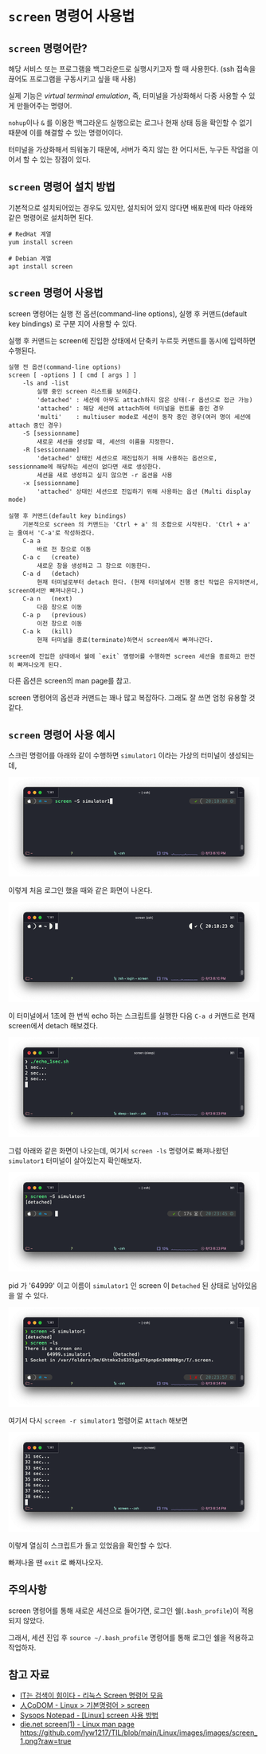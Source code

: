 # `screen` 명령어 사용법

## `screen` 명령어란?

해당 서비스 또는 프로그램을 백그라운드로 실행시키고자 할 때 사용한다. (ssh 접속을 끊어도 프로그램을 구동시키고 싶을 때 사용)

실제 기능은 *virtual terminal emulation*, 즉, 터미널을 가상화해서 다중 사용할 수 있게 만들어주는 명령어.

`nohup`이나 `&` 를 이용한 백그라운드 실행으로는 로그나 현재 상태 등을 확인할 수 없기 때문에 이를 해결할 수 있는 명령어이다.

터미널을 가상화해서 띄워놓기 때문에, 서버가 죽지 않는 한 어디서든, 누구든 작업을 이어서 할 수 있는 장점이 있다.

## `screen` 명령어 설치 방법

기본적으로 설치되어있는 경우도 있지만, 설치되어 있지 않다면 배포판에 따라 아래와 같은 명령어로 설치하면 된다.

```shell
# RedHat 계열
yum install screen

# Debian 계열
apt install screen
```

## `screen` 명령어 사용법

screen 명령어는 실행 전 옵션(command-line options), 실행 후 커맨드(default key bindings) 로 구분 지어 사용할 수 있다.

실행 후 커맨드는 screen에 진입한 상태에서 단축키 누르듯 커맨드를 동시에 입력하면 수행된다.

```shell
실행 전 옵션(command-line options)
screen [ -options ] [ cmd [ args ] ]
    -ls and -list
        실행 중인 screen 리스트를 보여준다. 
        'detached' : 세션에 아무도 attach하지 않은 상태(-r 옵션으로 접근 가능)
        'attached' : 해당 세션에 attach하여 터미널을 컨트롤 중인 경우
        'multi'    : multiuser mode로 세션이 동작 중인 경우(여러 명이 세션에 attach 중인 경우)
    -S [sessionname]
        새로운 세션을 생성할 때, 세션의 이름을 지정한다.
    -R [sessionname]
        'detached' 상태인 세션으로 재진입하기 위해 사용하는 옵션으로, sessionname에 해당하는 세션이 없다면 새로 생성한다.
        세션을 새로 생성하고 싶지 않으면 -r 옵션을 사용
    -x [sessionname]
        'attached' 상태인 세션으로 진입하기 위해 사용하는 옵션 (Multi display mode)

실행 후 커맨드(default key bindings)
    기본적으로 screen 의 커맨드는 'Ctrl + a' 의 조합으로 시작된다. 'Ctrl + a' 는 줄여서 'C-a'로 작성하겠다.
    C-a a
        바로 전 창으로 이동
    C-a c   (create)
        새로운 창을 생성하고 그 창으로 이동한다.
    C-a d   (detach)
        현재 터미널로부터 detach 한다. (현재 터미널에서 진행 중인 작업은 유지하면서, screen에서만 빠져나온다.)
    C-a n   (next)
        다음 창으로 이동
    C-a p   (previous)
        이전 창으로 이동
    C-a k   (kill)
        현재 터미널을 종료(terminate)하면서 screen에서 빠져나간다.
    
screen에 진입한 상태에서 쉘에 `exit` 명령어를 수행하면 screen 세션을 종료하고 완전히 빠져나오게 된다.
```

다른 옵션은 screen의 man page를 참고.

screen 명령어의 옵션과 커맨드는 꽤나 많고 복잡하다. 그래도 잘 쓰면 엄청 유용할 것 같다.

## `screen` 명령어 사용 예시

스크린 명령어를 아래와 같이 수행하면 `simulator1` 이라는 가상의 터미널이 생성되는데,

![스크린 명령어 실행](images/screen_1.png)

이렇게 처음 로그인 했을 때와 같은 화면이 나온다.

![스크린 진입](images/screen_2.png)

이 터미널에서 1초에 한 번씩 echo 하는 스크립트를 실행한 다음 `C-a d` 커맨드로 현재 screen에서 detach 해보겠다.

![스크린 detach 커맨드 실행](images/screen_3.png)

그럼 아래와 같은 화면이 나오는데, 여기서 `screen -ls` 명령어로 빠져나왔던 `simulator1` 터미널이 살아있는지 확인해보자.

![스크린 명령어 실행](images/screen_4.png)

pid 가 '64999' 이고 이름이 `simulator1` 인 screen 이 `Detached` 된 상태로 남아있음을 알 수 있다.

![스크린 명령어 실행](images/screen_5.png)

여기서 다시 `screen -r simulator1` 명령어로 `Attach` 해보면

![스크린 명령어 실행](images/screen_6.png)

이렇게 열심히 스크립트가 돌고 있었음을 확인할 수 있다.

빠져나올 땐 `exit` 로 빠져나오자.


## 주의사항

screen 명령어를 통해 새로운 세션으로 들어가면, 로그인 쉘(`.bash_profile`)이 적용되지 않았다.

그래서, 세션 진입 후 `source ~/.bash_profile` 명령어를 통해 로그인 쉘을 적용하고 작업하자.

## 참고 자료

- [IT는 검색이 힘이다 - 리눅스 Screen 명령어 모음](https://helloitstory.tistory.com/132)
- [人CoDOM - Linux > 기본명령어 > screen](http://www.incodom.kr/Linux/%EA%B8%B0%EB%B3%B8%EB%AA%85%EB%A0%B9%EC%96%B4/screen)
- [Sysops Notepad - [Linux] screen 사용 방법](https://sysops.tistory.com/44)
- [die.net screen(1) - Linux man page](https://linux.die.net/man/1/screen)
https://github.com/lyw1217/TIL/blob/main/Linux/images/images/screen_1.png?raw=true